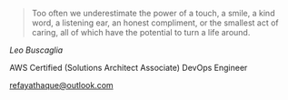 > Too often we underestimate the power of a touch, a smile, a kind word, a listening ear, an honest compliment, or the smallest act of caring, all of which have the potential to turn a life around.

*Leo Buscaglia*

AWS Certified (Solutions Architect Associate) DevOps Engineer

refayathaque@outlook.com
